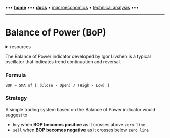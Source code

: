 [//]: # "START - Navigation between Markdown pages inside of GitHub."

••• **[home](/README.md)** ••• **[docs](/docs/index.md)** • [macroeconomics](/docs/index.md#macroeconomics) • [technical analysis](/docs/index.md#technical-analysis) •••

[//]: # "END - Navigation between Markdown pages inside of GitHub."

---

# Balance of Power (BoP)

<details><summary>resources</summary>

---

- [TheForexGeek | Balance of Power (BoP)](https://theforexgeek.com/balance-of-power/)
- [MarketVolume | Balance of Power (BoP)](https://www.marketvolume.com/technicalanalysis/balanceofpower.asp)

---

</details>

The Balance of Power indicator developed by Igor Livshen is a typical oscillator that indicates trend continuation and reversal.

### Formula

```
BOP = SMA of [ (Close - Open) / (High - Low) ]
```

### Strategy

A simple trading system based on the Balance of Power indicator would suggest to 

- `buy` when **BOP becomes positive** as it crosses above `zero line` 
- `sell` when **BOP becomes negative** as it crosses below `zero line`